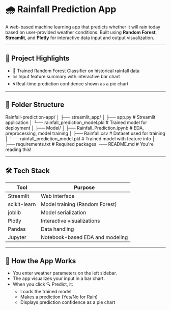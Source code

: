 # 🌧️ Rainfall Prediction App

A web-based machine learning app that predicts whether it will rain today based on user-provided weather conditions.
Built using **Random Forest**, **Streamlit**, and **Plotly** for interactive data input and output visualization.

---

## 📌 Project Highlights

- 🧠 Trained Random Forest Classifier on historical rainfall data
- 📊 Input feature summary with interactive bar chart
- 🌀 Real-time prediction confidence shown as a pie chart

---

## 📂 Folder Structure
Rainfall-prediction-app/
│
├── streamlit_app/
│ ├── app.py # Streamlit application
│ └── rainfall_prediction_model.pkl # Trained model for deployment
│
├── Model/
│ ├── Rainfall_Prediction.ipynb # EDA, preprocessing, model training
│ ├── Rainfall.csv # Dataset used for training
│ └── rainfall_prediction_model.pkl # Trained model with feature info
│
├── requirements.txt # Required packages
└── README.md # You're reading this!


---

## 🛠 Tech Stack

| Tool         | Purpose                           |
|--------------|------------------------------------|
| Streamlit    | Web interface                      |
| scikit-learn | Model training (Random Forest)     |
| joblib       | Model serialization                |
| Plotly       | Interactive visualizations         |
| Pandas       | Data handling                      |
| Jupyter      | Notebook-based EDA and modeling    |

---

## 🧠 How the App Works
- You enter weather parameters on the left sidebar.
- The app visualizes your input in a bar chart.
- When you click 🔍 Predict, it:
    - Loads the trained model
    - Makes a prediction (Yes/No for Rain)
    - Displays prediction confidence as a pie chart
